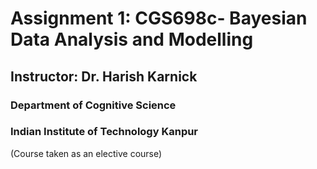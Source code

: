 # Assignment 1: CGS698c-  Bayesian Data Analysis and Modelling
## Instructor: Dr. Harish Karnick
### Department of Cognitive Science
### Indian Institute of Technology Kanpur
(Course taken as an elective course)
